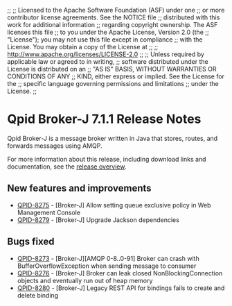 ;;
;; Licensed to the Apache Software Foundation (ASF) under one
;; or more contributor license agreements.  See the NOTICE file
;; distributed with this work for additional information
;; regarding copyright ownership.  The ASF licenses this file
;; to you under the Apache License, Version 2.0 (the
;; "License"); you may not use this file except in compliance
;; with the License.  You may obtain a copy of the License at
;; 
;;   http://www.apache.org/licenses/LICENSE-2.0
;; 
;; Unless required by applicable law or agreed to in writing,
;; software distributed under the License is distributed on an
;; "AS IS" BASIS, WITHOUT WARRANTIES OR CONDITIONS OF ANY
;; KIND, either express or implied.  See the License for the
;; specific language governing permissions and limitations
;; under the License.
;;

# Qpid Broker-J 7.1.1 Release Notes

Qpid Broker-J is a message broker written in Java that stores, routes,
and forwards messages using AMQP.

For more information about this release, including download links and
documentation, see the [release overview](index.html).


## New features and improvements

 - [QPID-8275](https://issues.apache.org/jira/browse/QPID-8275) - [Broker-J] Allow setting queue exclusive policy in Web Management Console
 - [QPID-8279](https://issues.apache.org/jira/browse/QPID-8279) - [Broker-J] Upgrade Jackson dependencies

## Bugs fixed

 - [QPID-8273](https://issues.apache.org/jira/browse/QPID-8273) - [Broker-J][AMQP 0-8..0-91] Broker can crash with BufferOverflowException when sending message to consumer
 - [QPID-8276](https://issues.apache.org/jira/browse/QPID-8276) - [Broker-J] Broker can leak closed NonBlockingConnection objects and eventually run out of heap memory
 - [QPID-8280](https://issues.apache.org/jira/browse/QPID-8280) - [Broker-J] Legacy REST API for bindings fails to create and delete binding